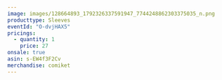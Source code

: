 ```yaml
---
image: images/128664893_1792326337591947_7744248862303375035_n.png
producttype: Sleeves
eventId: "O-dvjHAX5"
pricings:
  - quantity: 1
    price: 27
onsale: true
asin: s-EW4f3F2Cv
merchandise: comiket
---
```

